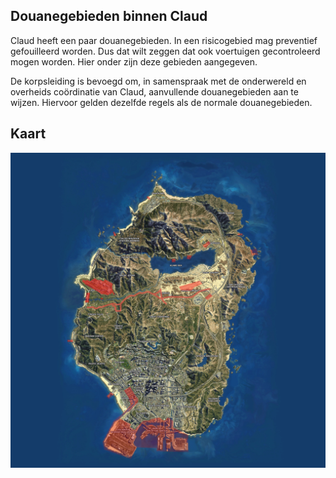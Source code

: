 ## **Douanegebieden binnen Claud**

Claud heeft een paar douanegebieden. In een risicogebied mag preventief gefouilleerd worden. Dus dat wilt zeggen dat ook voertuigen gecontroleerd mogen worden. Hier onder zijn deze gebieden aangegeven.

De korpsleiding is bevoegd om, in samenspraak met de onderwereld en overheids coördinatie van Claud, aanvullende douanegebieden aan te wijzen. Hiervoor gelden dezelfde regels als de normale douanegebieden.

## **Kaart**

![Kaart met duanegebieden](assets/douaneGebieden.webp)
